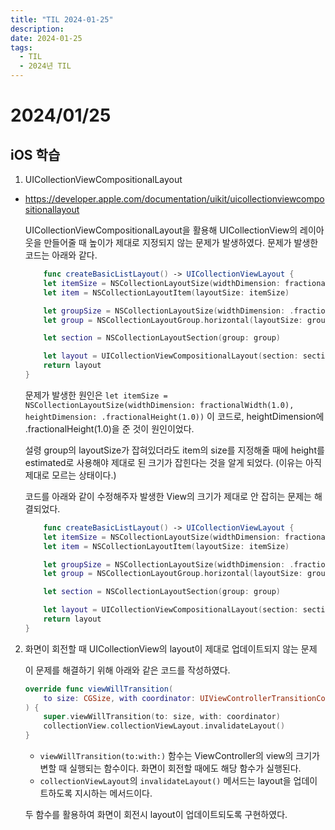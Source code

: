 ```yaml
---
title: "TIL 2024-01-25"
description:
date: 2024-01-25
tags:
  - TIL
  - 2024년 TIL
---
```


# 2024/01/25

## iOS 학습

1. UICollectionViewCompositionalLayout
- https://developer.apple.com/documentation/uikit/uicollectionviewcompositionallayout

    UICollectionViewCompositionalLayout을 활용해 UICollectionView의 레이아웃을 만들어줄 때 높이가 제대로 지정되지 않는 문제가 발생하였다. 문제가 발생한 코드는 아래와 같다.
    ``` swift
        func createBasicListLayout() -> UICollectionViewLayout { 
        let itemSize = NSCollectionLayoutSize(widthDimension: fractionalWidth(1.0), heightDimension: .fractionalHeight(1.0))
        let item = NSCollectionLayoutItem(layoutSize: itemSize)
    
        let groupSize = NSCollectionLayoutSize(widthDimension: .fractionalWidth(1.0), heightDimension: .estimated(44))
        let group = NSCollectionLayoutGroup.horizontal(layoutSize: groupSize, subitems: [item])
    
        let section = NSCollectionLayoutSection(group: group)    

        let layout = UICollectionViewCompositionalLayout(section: section)
        return layout
    }
    ```
    문제가 발생한 원인은 `let itemSize = NSCollectionLayoutSize(widthDimension: fractionalWidth(1.0), heightDimension: .fractionalHeight(1.0))` 이 코드로, heightDimension에 .fractionalHeight(1.0)을 준 것이 원인이었다.

    설령 group의 layoutSize가 잡혀있더라도 item의 size를 지정해줄 때에 height를 estimated로 사용해야 제대로 된 크기가 잡힌다는 것을 알게 되었다. (이유는 아직 제대로 모르는 상태이다.)

    코드를 아래와 같이 수정해주자 발생한 View의 크기가 제대로 안 잡히는 문제는 해결되었다.

    ``` swift
        func createBasicListLayout() -> UICollectionViewLayout { 
        let itemSize = NSCollectionLayoutSize(widthDimension: fractionalWidth(1.0), heightDimension: .estimated(44))
        let item = NSCollectionLayoutItem(layoutSize: itemSize)
    
        let groupSize = NSCollectionLayoutSize(widthDimension: .fractionalWidth(1.0), heightDimension: .estimated(44))
        let group = NSCollectionLayoutGroup.horizontal(layoutSize: groupSize, subitems: [item])
    
        let section = NSCollectionLayoutSection(group: group)    

        let layout = UICollectionViewCompositionalLayout(section: section)
        return layout
    }
    ```

2. 화면이 회전할 때 UICollectionView의 layout이 제대로 업데이트되지 않는 문제

    이 문제를 해결하기 위해 아래와 같은 코드를 작성하였다.

    ```swift
    override func viewWillTransition(
		to size: CGSize, with coordinator: UIViewControllerTransitionCoordinator
	) {
		super.viewWillTransition(to: size, with: coordinator)
		collectionView.collectionViewLayout.invalidateLayout()
	}
    ```
    - `viewWillTransition(to:with:)` 함수는 ViewController의 view의 크기가 변할 때 실행되는 함수이다. 화면이 회전할 때에도 해당 함수가 실행된다.
    - `collectionViewLayout`의 `invalidateLayout()` 메서드는 layout을 업데이트하도록 지시하는 메서드이다.

    두 함수를 활용하여 화면이 회전시 layout이 업데이트되도록 구현하였다.
